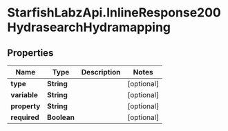 # StarfishLabzApi.InlineResponse200HydrasearchHydramapping

## Properties
Name | Type | Description | Notes
------------ | ------------- | ------------- | -------------
**type** | **String** |  | [optional] 
**variable** | **String** |  | [optional] 
**property** | **String** |  | [optional] 
**required** | **Boolean** |  | [optional] 
